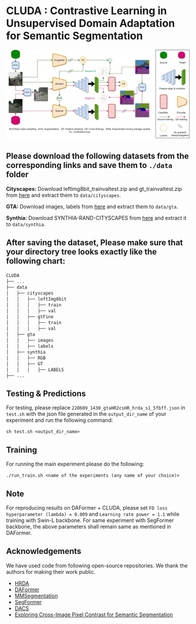 # CLUDA : Contrastive Learning in Unsupervised Domain Adaptation for Semantic Segmentation

![alt text](./docs/uda_cl.drawio.png)

## Please download the following datasets from the corresponding links and save them to `./data` folder

**Cityscapes:** Download leftImg8bit_trainvaltest.zip and
gt_trainvaltest.zip from [here](https://www.cityscapes-dataset.com/downloads/)
and extract them to `data/cityscapes`.

**GTA:** Download images, labels from
[here](https://download.visinf.tu-darmstadt.de/data/from_games/) and extract
them to `data/gta`.

**Synthia:** Download SYNTHIA-RAND-CITYSCAPES from
[here](http://synthia-dataset.net/downloads/) and extract it to `data/synthia`.

## After saving the dataset, Please make sure that your directory tree looks exactly like the following chart:

```none
CLUDA
├── ...
├── data
│   ├── cityscapes
│   │   ├── leftImg8bit
│   │   │   ├── train
│   │   │   ├── val
│   │   ├── gtFine
│   │   │   ├── train
│   │   │   ├── val
│   ├── gta
│   │   ├── images
│   │   ├── labels
│   ├── synthia
│   │   ├── RGB
│   │   ├── GT
│   │   │   ├── LABELS
├── ...
```

## Testing & Predictions

For testing, please replace `220609_1430_gtaHR2csHR_hrda_s1_5fbff.json` in `test.sh` with the json file generated in the `output_dir_name` of your experiment and run the following command:

```shell
sh test.sh <output_dir_name>
```

## Training

For running the main experiment please do the following:

```shell
./run_train.sh <name of the experiments (any name of your choice)>
```

## Note

For reproducing results on DAFormer + CLUDA, please set `FD loss hyperparameter (lambda) = 0.009` and `Learning rate power = 1.1` while training with Swin-L backbone. For same experiment with SegFormer backbone, the above parameters shall remain same as mentioned in DAFormer.

## Acknowledgements

We have used code from following open-source repositories. We thank the authors for making their work public. 

* [HRDA](https://github.com/lhoyer/HRDA)
* [DAFormer](https://github.com/lhoyer/DAFormer)
* [MMSegmentation](https://github.com/open-mmlab/mmsegmentation)
* [SegFormer](https://github.com/NVlabs/SegFormer)
* [DACS](https://github.com/vikolss/DACS)
* [Exploring Cross-Image Pixel Contrast for Semantic Segmentation](https://github.com/tfzhou/ContrastiveSeg)
